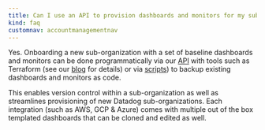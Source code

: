 ```yaml
---
title: Can I use an API to provision dashboards and monitors for my sub-organizations?
kind: faq
customnav: accountmanagementnav
---
```


Yes. Onboarding a new sub-organization with a set of baseline dashboards and monitors can be done programmatically via our [API](/api) with tools such as Terraform (see our [blog](https://www.datadoghq.com/blog/managing-datadog-with-terraform/) for details) or via [scripts](/faq/can-i-backup-dashboards-or-monitors)) to backup existing dashboards and monitors as code.

This enables version control within a sub-organization as well as streamlines provisioning of new Datadog sub-organizations. Each integration (such as AWS, GCP & Azure) comes with multiple out of the box templated dashboards that can be cloned and edited as well.
